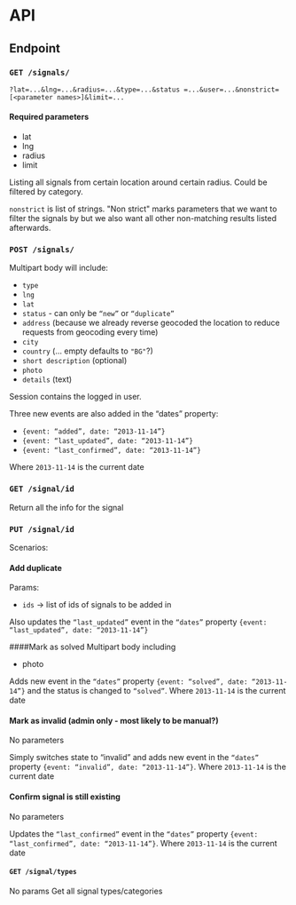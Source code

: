 # API

## Endpoint

### `GET /signals/`

```
?lat=...&lng=...&radius=...&type=...&status =...&user=...&nonstrict=[<parameter names>]&limit=...
```
#### Required parameters

 - lat
 - lng
 - radius
 - limit

Listing all signals from certain location around certain radius.
Could be filtered by category.

`nonstrict` is list of strings. "Non strict" marks parameters that
we want to filter the signals by but we also want all other non-matching
results listed afterwards.

### `POST /signals/`

Multipart body will include:

 - `type`
 - `lng`
 - `lat`
 - `status` - can  only be `“new”` or `“duplicate”`
 - `address` (because we already reverse geocoded the location to reduce requests from geocoding every time)
 - `city`
 - `country` (... empty defaults to `"BG"`?)
 - `short description` (optional)
 - `photo`
 - `details` (text)

Session contains the logged in user.

Three new events are also added in the “dates” property:

 -  `{event: “added”, date: “2013-11-14”}`
 -  `{event: “last_updated”, date: “2013-11-14”}`
 -  `{event: “last_confirmed”, date: “2013-11-14”}`

Where `2013-11-14` is the current date

### `GET /signal/id`
Return all the info for the signal

### `PUT /signal/id`
Scenarios:

#### Add duplicate
Params:

 - `ids` -> list of ids of signals to be added in

Also updates the `“last_updated”` event in the `“dates”` property
`{event: “last_updated”, date: “2013-11-14”} `

####Mark as solved
Multipart body including

 - photo

Adds new event in the `“dates”` property `{event: “solved”, date: “2013-11-14”}`
and the status is changed to `“solved”`. Where `2013-11-14` is the current date

#### Mark as invalid (admin only - most likely to be manual?)
No parameters

Simply switches state to “invalid” and adds new event in the `“dates”`
property `{event: “invalid”, date: “2013-11-14”}`. Where `2013-11-14` is the current date

#### Confirm signal is still existing
No parameters

Updates the `“last_confirmed”` event in the `“dates”` property `{event: “last_confirmed”, date: “2013-11-14”}`.
Where `2013-11-14` is the current date

#### `GET /signal/types`
No params
Get all signal types/categories
